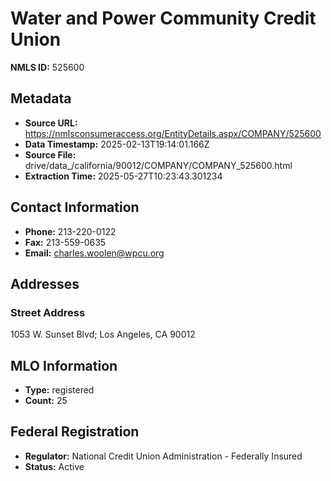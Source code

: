 # Water and Power Community Credit Union

**NMLS ID:** 525600

## Metadata
- **Source URL:** https://nmlsconsumeraccess.org/EntityDetails.aspx/COMPANY/525600
- **Data Timestamp:** 2025-02-13T19:14:01.166Z
- **Source File:** drive/data_/california/90012/COMPANY/COMPANY_525600.html
- **Extraction Time:** 2025-05-27T10:23:43.301234

## Contact Information
- **Phone:** 213-220-0122
- **Fax:** 213-559-0635
- **Email:** charles.woolen@wpcu.org

## Addresses
### Street Address
1053 W. Sunset Blvd; Los Angeles, CA 90012

## MLO Information
- **Type:** registered
- **Count:** 25

## Federal Registration
- **Regulator:** National Credit Union Administration - Federally Insured
- **Status:** Active
